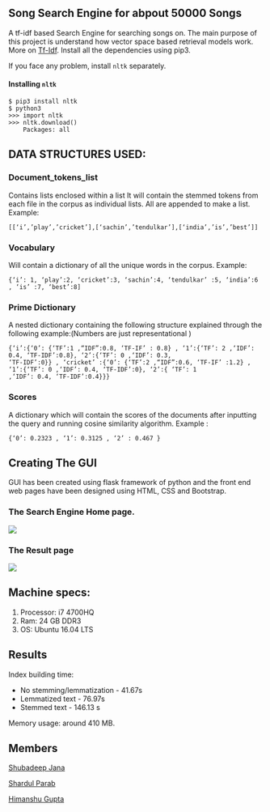 ## Song Search Engine for abpout 50000 Songs

A tf-idf based Search Engine for searching songs on. The main purpose of this project is understand how vector space based retrieval models work.
More on [Tf-Idf](https://en.wikipedia.org/wiki/Tf%E2%80%93idf). Install all the dependencies using pip3.



If you face any problem, install `nltk` separately.

#### Installing `nltk`

```
$ pip3 install nltk
$ python3
>>> import nltk
>>> nltk.download()
	Packages: all
```

## DATA STRUCTURES USED:

### Document_tokens_list 
Contains lists enclosed within a list
It will contain the stemmed tokens from each file in the corpus as individual lists. All are appended to
make a list. Example: 
```
[[‘i’,’play’,’cricket’],[‘sachin’,’tendulkar’],[‘india’,’is’,’best’]]
``` 
### Vocabulary
Will contain a dictionary of all the unique words in the corpus. Example: 
```
{‘i’: 1, ‘play’:2, ‘cricket’:3, ‘sachin’:4, ‘tendulkar’ :5, ‘india’:6 , ‘is’ :7, ‘best’:8]
```
### Prime Dictionary
A nested dictionary containing the following structure explained through the following example:(Numbers are just representational )

```
{‘i’:{‘0’: {‘TF’:1 ,“IDF”:0.8, ‘TF-IF’ : 0.8} , ‘1’:{‘TF’: 2 ,‘IDF’: 0.4, ‘TF-IDF’:0.8}, ‘2’:{‘TF’: 0 ,‘IDF’: 0.3,
‘TF-IDF’:0}} , ‘cricket’ :{‘0’: {‘TF’:2 ,“IDF”:0.6, ‘TF-IF’ :1.2} , ‘1’:{‘TF’: 0 ,‘IDF’: 0.4, ‘TF-IDF’:0}, ‘2’:{ ‘TF’: 1
,‘IDF’: 0.4, ‘TF-IDF’:0.4}}}
```
### Scores
A dictionary which will contain the scores of the documents after inputting the query and running cosine similarity algorithm. Example :
```
{‘0’: 0.2323 , ‘1’: 0.3125 , ‘2’ : 0.467 }
```
## Creating The GUI
GUI has been created using flask framework of python and the front end web pages have been designed using HTML, CSS and Bootstrap.

### The Search Engine Home page.

![](https://i.imgur.com/uIDeHaq.png?1)

### The Result page

![](https://i.imgur.com/LrN9dEA.png)
## Machine specs:
1. Processor: i7 4700HQ
2. Ram: 24 GB DDR3
3. OS: Ubuntu 16.04 LTS

## Results
Index building time:
- No stemming/lemmatization - 41.67s
- Lemmatized text - 76.97s
- Stemmed text - 146.13 s

Memory usage: around 410 MB.



## Members
[Shubadeep Jana](https://github.com/subhadip7879)

[Shardul Parab](https://github.com/shardulparab97)

[Himanshu Gupta](https://github.com/him1411)
